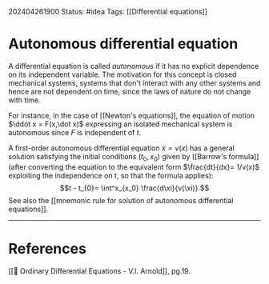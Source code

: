 202404261900
Status: #idea
Tags: [[Differential equations]]

# Autonomous differential equation

A differential equation is called *autonomous* if it has no explicit dependence on its independent variable. The motivation for this concept is closed mechanical systems, systems that don't interact with any other systems and hence are not dependent on time, since the laws of nature do not change with time.

For instance, in the case of [[Newton's equations]], the equation of motion $\ddot x = F(x,\dot x)$ expressing an isolated mechanical system is autonomous since $F$ is independent of $t$.

A first-order autonomous differential equation $\dot x = v(x)$ has a general solution satisfying the initial conditions $(t_0,x_0)$ given by [[Barrow's formula]] (after converting the equation to the equivalent form $\frac{dt}{dx}= 1/v(x)$ exploiting the independence on t, so that the formula applies):
$$t - t_{0}= \int^x_{x_0} \frac{d\xi}{v(\xi)}.$$
See also the [[mnemonic rule for solution of autonomous differential equations]].

___
# References
[[📕 Ordinary Differential Equations - V.I. Arnold]], pg.19.
